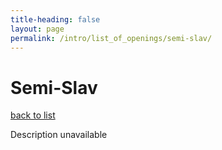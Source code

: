 ```yaml
---
title-heading: false
layout: page
permalink: /intro/list_of_openings/semi-slav/
---
```


# Semi-Slav

[back to list](../../list_of_openings)

Description unavailable